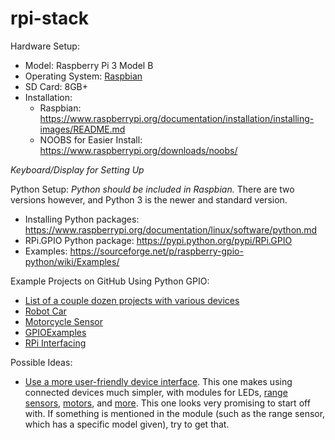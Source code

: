 # rpi-stack

Hardware Setup:
* Model: Raspberry Pi 3 Model B
* Operating System: [Raspbian](https://www.raspberrypi.org/downloads/raspbian/)
* SD Card: 8GB+
* Installation:
  * Raspbian: https://www.raspberrypi.org/documentation/installation/installing-images/README.md
  * NOOBS for Easier Install: https://www.raspberrypi.org/downloads/noobs/

*Keyboard/Display for Setting Up*

Python Setup:
*Python should be included in Raspbian.* There are two versions however, and Python 3 is the newer and standard version. 

* Installing Python packages: https://www.raspberrypi.org/documentation/linux/software/python.md
* RPi.GPIO Python package: https://pypi.python.org/pypi/RPi.GPIO
* Examples: https://sourceforge.net/p/raspberry-gpio-python/wiki/Examples/

Example Projects on GitHub Using Python GPIO:
* [List of a couple dozen projects with various devices](https://github.com/Dayanand-Patil/Raspberry-Pi)
* [Robot Car](https://github.com/jovanailic993/RaspberryPi-robot-car)
* [Motorcycle Sensor](https://github.com/craigfortune/MotorcycleLeanSensor)
* [GPIOExamples](https://github.com/williamhbell/GpioExamples)
* [RPi Interfacing](https://github.com/BirchJD/Raspberry-Pi-Python-Interfacing)

Possible Ideas:
* [Use a more user-friendly device interface](https://github.com/RPi-Distro/python-gpiozero). This one makes using connected devices much simpler, with modules for LEDs, [range sensors](https://www.amazon.com/HC-SR04-Ultrasonic-Distance-MEGA2560-ElecRight/dp/B01MA4O5G5/ref=sr_1_2?ie=UTF8&qid=1487357864&sr=8-2&keywords=HC-SR04), [motors](https://gpiozero.readthedocs.io/en/v1.3.1/api_output.html#motor), and [more](https://gpiozero.readthedocs.io/en/v1.3.1/index.html). This one looks very promising to start off with. If something is mentioned in the module (such as the range sensor, which has a specific model given), try to get that. 
